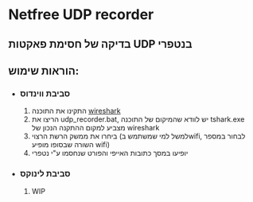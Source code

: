 # Netfree UDP recorder
בדיקה של חסימת פאקטות UDP בנטפרי
----
## הוראות שימוש:
- ### סביבת ווינדוס
  1. התקינו את התוכנה [wireshark](https://www.wireshark.org/download.html)
  2. הריצו את udp_recorder.bat, יש לוודא שהמיקום של התוכנה tshark.exe מצביע למקום ההתקנה הנכון של wireshark
  3. ביחרו את ממשק הרשת הרצוי (למשל למי שמשתמש בwifi, לבחור במספר השורה שבסופו מופיע wifi)
  4. יופיעו במסך כתובות האייפי והפורט שנחסמו ע"י נטפרי
- ### סביבת לינוקס
  1. WIP
